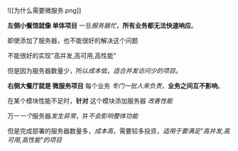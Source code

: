 
![[为什么需要微服务.png]]

**左侧小餐馆就像 单体项目**
一旦*服务器忙*，**所有业务都无法快速响应**。

即使添加了服务器，也不能很好的解决这个问题

不能很好的实现"高并发,高可用,高性能"

但是因为服务器数量少，所以*成本低*，*适合并发访问少的项目*。


**右侧大餐厅就是 微服务项目**
每个业务 *专门一批人来负责*，**业务之间互不影响**。

在某个模块性能不足时，**针对** 这个模块添加服务器 *改善性能*  

万一*一个*服务器*发生异常*，并*不会影响整体功能*

但是完成部署的服务器数量多，*成本高*，需要较多投资，*适用于要满足"高并发,高可用,高性能"的项目*